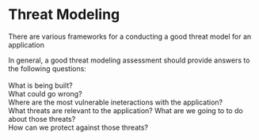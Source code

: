 # Threat Modeling

There are various frameworks for a conducting a good threat model for an application



In general, a good threat modeling assessment should provide answers to the following questions:\
\
What is being built?\
What could go wrong? \
Where are the most vulnerable ineteractions with the application?\
What threats are relevant to the application? What are we going to to do about those threats?\
How can we protect against those threats?
